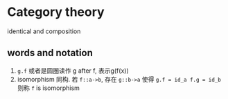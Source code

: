 # Category theory

identical and composition


## words and notation
1. `g.f` 或者是圆圈读作 g after f, 表示g(f(x))
2. isomorphism 同构. 若 `f::a->b`, 存在 `g::b->a` 使得 `g.f = id_a f.g = id_b` 则称 `f` is isomorphism


